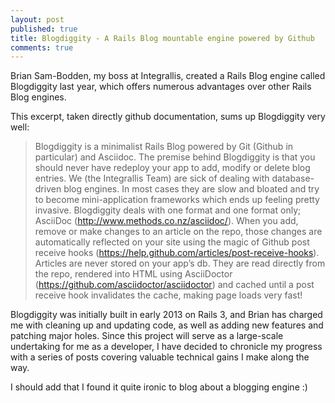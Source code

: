 ```yaml
---
layout: post
published: true 
title: Blogdiggity - A Rails Blog mountable engine powered by Github
comments: true
---
```


Brian Sam-Bodden, my boss at Integrallis, created a Rails Blog engine called Blogdiggity last year, which offers numerous advantages over other Rails Blog engines.
 
This excerpt, taken directly github documentation, sums up Blogdiggity very well:

> Blogdiggity is a minimalist Rails Blog powered by Git (Github in particular) and Asciidoc. The premise behind Blogdiggity is that you should never have redeploy your app to add, modify or delete blog entries. We (the Integrallis Team) are sick of dealing with database-driven blog engines. In most cases they are slow and bloated and try to become mini-application frameworks which ends up feeling pretty invasive. Blogdiggity deals with one format and one format only; AsciiDoc (http://www.methods.co.nz/asciidoc/). When you add, remove or make changes to an article on the repo, those changes are automatically reflected on your site using the magic of Github post receive hooks (https://help.github.com/articles/post-receive-hooks). Articles are never stored on your app’s db. They are read directly from the repo, rendered into HTML using AsciiDoctor (https://github.com/asciidoctor/asciidoctor) and cached until a post receive hook invalidates the cache, making page loads very fast!

Blogdiggity was initially built in early 2013 on Rails 3, and Brian has charged me with cleaning up and updating code, as well as adding new features and patching major holes. Since this project will serve as a large-scale undertaking for me as a developer, I have decided to chronicle my progress with a series of posts covering valuable technical gains I make along the way.

I should add that I found it quite ironic to blog about a blogging engine :) 
